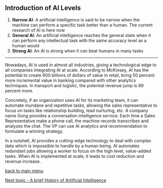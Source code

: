 ## Introduction of AI Levels

1. **Narrow AI**: A artificial intelligence is said to be narrow when the machine can perform
a specific task better than a human. The current research of AI is here now
2. **General AI**: An artificial intelligence reaches the general state when it can perform
 any intellectual task with the same accuracy level as a human would
3. **Strong AI**: An AI is strong when it can beat humans in many tasks<br>
---
Nowadays, AI is used in almost all industries, giving a technological edge to all companies
integrating AI at scale. According to McKinsey, AI has the potential to create 600 billions
of dollars of value in retail, bring 50 percent more incremental value in banking compared
with other analytics techniques. In transport and logistic, the potential revenue jump is
89 percent more.

Concretely, if an organization uses AI for its marketing team, it can automate mundane and repetitive tasks, allowing the sales representative to focus on tasks like relationship building, lead nurturing, etc. A company name Gong provides a conversation intelligence service. Each time a Sales Representative make a phone call, the machine records transcribes and analyzes the chat. The VP can use AI analytics and recommendation to formulate a winning strategy.

In a nutshell, AI provides a cutting-edge technology to deal with complex data which is impossible to handle by a human being. AI automates redundant jobs allowing a worker to focus on the high level, value-added tasks. When AI is implemented at scale, it leads to cost reduction and revenue increase.

[back to main menu](README.md)

[Next topic - A brief History of Artificial Intelligence](topic2.md)
